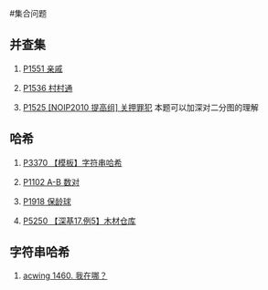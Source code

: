 #集合问题

## 并查集

1. [P1551 亲戚](P1551.cpp)
2. [P1536 村村通](GraphTheory\P1536.cpp)

3. [P1525 [NOIP2010 提高组] 关押罪犯](GraphTheory\P1525.cpp) 本题可以加深对二分图的理解
## 哈希

1. [P3370 【模板】字符串哈希](P3370.cpp)

2. [P1102 A-B 数对](P1102.cpp)
3. [P1918 保龄球](P1918.cpp)

4. [P5250 【深基17.例5】木材仓库](GraphTheory\P5250.cpp)

## 字符串哈希
1. [acwing 1460. 我在哪？](blue_bridge/3_bi_search/acwing1460.cpp)

